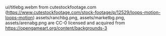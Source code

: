ui/titlebg.webm from cutestockfootage.com (https://www.cutestockfootage.com/stock-footage/p/12529/loops-motion-loops-motion)
assets/ranchbg.png, assets/marketbg.png, assets/arenabg.png are CC-0 licensed and acquired from https://opengameart.org/content/backgrounds-3
